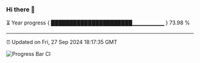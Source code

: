 ### Hi there 👋

⏳ Year progress { ██████████████████████▁▁▁▁▁▁▁▁ } 73.98 %

---

⏰ Updated on Fri, 27 Sep 2024 18:17:35 GMT

![Progress Bar CI](https://github.com/liununu/liununu/workflows/Progress%20Bar%20CI/badge.svg)
